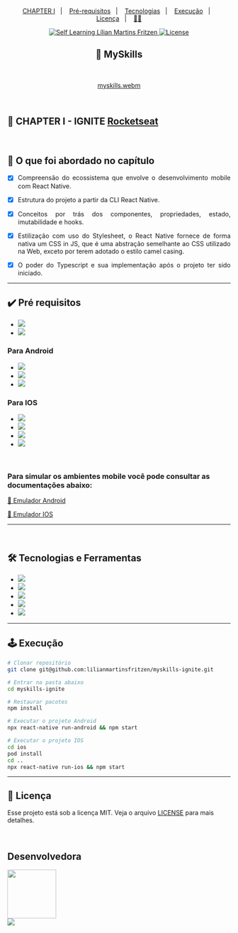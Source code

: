 <p align="center">
  <a href="#CHAPTERI">CHAPTER I</a>&nbsp;&nbsp;&nbsp;|&nbsp;&nbsp;&nbsp;
  <a href="#pre-requisitos">Pré-requisitos</a>&nbsp;&nbsp;&nbsp;|&nbsp;&nbsp;&nbsp;
  <a href="#tecnologias">Tecnologias</a>&nbsp;&nbsp;&nbsp;|&nbsp;&nbsp;&nbsp;
  <a href="#execucao">Execução</a>&nbsp;&nbsp;&nbsp;|&nbsp;&nbsp;&nbsp;
  <a href="#licenca">Licença</a>&nbsp;&nbsp;&nbsp;|&nbsp;&nbsp;&nbsp;
  <a href="#desenvolvedora">🙋‍♀️</a>
</p>

<p align="center">
<a href="https://github.com/lilianmartinsfritzen">
  <img src="https://img.shields.io/static/v1?label=self-learning&message=LMF&color=49AA26&labelColor=000000" alt="Self Learning Lílian Martins Fritzen" />
</a>
<a href="https://github.com/lilianmartinsfritzen/myskills-ignite/blob/main/LICENSE">
  <img alt="License" src="https://img.shields.io/static/v1?label=license&message=MIT&color=49AA26&labelColor=000000" />
</a>
</p>

<h2 align="center"> 📱 MySkills </h2>
<br>
<div align="center">

[myskills.webm](https://user-images.githubusercontent.com/83084256/180623309-3eb68406-9412-4429-95a7-c1ce712b5cbf.webm)

</div>
<br>

<h2 id="CHAPTERI">
  🚀 CHAPTER I - IGNITE <a href="https://www.rocketseat.com.br/">Rocketseat
</a>
</h2>
<br>
<div align="justify">

<h2> 📝 O que foi abordado no capítulo</h2>

- [x] Compreensão do ecossistema que envolve o desenvolvimento mobile com React Native.

- [x] Estrutura do projeto a partir da CLI React Native.

- [x] Conceitos por trás dos componentes, propriedades, estado, imutabilidade e hooks.

- [x] Estilização com uso do Stylesheet, o React Native fornece de forma nativa um CSS in JS, que é uma abstração semelhante ao CSS utilizado na Web, exceto por terem adotado o estilo camel casing.

- [x] O poder do Typescript e sua implementação após o projeto ter sido iniciado.

</div>

<hr>

<h2 id="pre-requisitos">✔️ Pré requisitos</h2>

- <img src="https://img.shields.io/badge/Node.js-339933?style=for-the-badge&logo=nodedotjs&logoColor=white"/>
- <img src="https://img.shields.io/badge/npm-CB3837?style=for-the-badge&logo=npm&logoColor=white"/>

<h3> Para Android </h3>

- <img src="https://img.shields.io/badge/Java-ED8B00?style=for-the-badge&logo=java&logoColor=white">
- <img src="https://img.shields.io/badge/Android_Studio-3DDC84?style=for-the-badge&logo=android-studio&logoColor=white" />
- <img src="https://img.shields.io/badge/gradle-02303A?style=for-the-badge&logo=gradle&logoColor=white"/>

<h3> Para IOS</h3>

- <img src="https://img.shields.io/badge/homebrew-2e2b24?style=for-the-badge&logo=homebrew&logoColor=white"/>

- <img src="https://img.shields.io/badge/watchman-4456e6?style=for-the-badge&logo=watchman&logoColor=white"/>

- <img src="https://img.shields.io/badge/cocoapods-FA2A02?style=for-the-badge&logo=cocoapods&logoColor=white"/>

- <img src="https://img.shields.io/badge/Xcode-007ACC?style=for-the-badge&logo=Xcode&logoColor=white"/>

<br>
<h3>Para simular os ambientes mobile você pode consultar as documentações abaixo:</h3>
<p><a href="https://developer.android.com/studio/run/emulator?authuser=2">📑 Emulador Android</a></p>

<p><a href="https://developer.apple.com/documentation/xcode/running-your-app-in-the-simulator-or-on-a-device">📑 Emulador IOS</a></p>
<hr>

<br>
<h2 id="tecnologias">🛠 Tecnologias e Ferramentas</h2>

- <img src="https://img.shields.io/badge/GIT-E44C30?style=for-the-badge&logo=git&logoColor=white"/>
- <img src="https://img.shields.io/badge/GitHub-100000?style=for-the-badge&logo=github&logoColor=white"/>
- <img src="https://img.shields.io/badge/JavaScript-323330?style=for-the-badge&logo=javascript&logoColor=F7DF1E" />
- <img src="https://img.shields.io/badge/React_Native-20232A?style=for-the-badge&logo=react&logoColor=61DAFB"/>
- <img src="https://img.shields.io/badge/TypeScript-007ACC?style=for-the-badge&logo=typescript&logoColor=white" />

<hr>

<h2 id="execucao">🕹 Execução</h2>

```bash
# Clonar repositório
git clone git@github.com:lilianmartinsfritzen/myskills-ignite.git

# Entrar na pasta abaixo
cd myskills-ignite

# Restaurar pacotes
npm install

# Executar o projeto Android
npx react-native run-android && npm start

# Executar o projeto IOS
cd ios
pod install
cd ..
npx react-native run-ios && npm start

```

<hr>

<h2 id="licenca">📃 Licença</h2>

Esse projeto está sob a licença MIT. Veja o arquivo [LICENSE](https://github.com/lilianmartinsfritzen/myskills-ignite/blob/main/LICENSE) para mais detalhes.

<br>

<h2 id="desenvolvedora">Desenvolvedora</h2>
  <img src="https://user-images.githubusercontent.com/83084256/180618959-7691ab72-29fd-413f-a489-d3206831231b.jpeg" width="110" height="110" border-radius="50" /> <br>
<a href="https://www.linkedin.com/in/lilian-martins-fritzen/" target="blank">
  <img src="https://img.shields.io/badge/LinkedIn-0077B5?style=for-the-badge&logo=linkedin&logoColor=white" />
</a>
